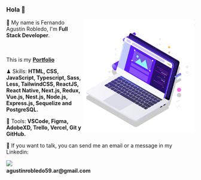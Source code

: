 ### Hola 👋

<img src="pc.svg" min-width="300px" max-width="300px" width="300px" align="right" alt="Computador">

<p align="left"> 
  👋 My name is Fernando Agustin Robledo, I'm <strong>Full Stack Developer</strong>.
</p>
  <br><br>
 This is my <a href="https://agustinrobledo.com"><strong>Portfolio</strong></a>
<p align="left">
 ♟ Skills: <strong>HTML, CSS, JavaScript, Typescript, Sass, Less, TailwindCSS, ReactJS, React Native, Next.js, Redux, Vue.js, Nest.js, Node.js, Express.js,
  Sequelize and PostgreSQL.</strong>
</p>

<p align="left">
 🔧 Tools: <strong>VSCode, Figma, AdobeXD, Trello, Vercel, Git y GitHub.</strong>
</p>

<p align="left">
  💌 If you want to talk, you can send me an email or a message in my Linkedin:
</p>

<p align="left"> 
  <a href="https://www.linkedin.com/in/fernando-agustin-robledo" alt="Linkedin">
    <img src="https://img.shields.io/badge/-Linkedin-1C1C1C?style=for-the-badge&logo=Linkedin&logoColor=00FFFF&link=https://www.linkedin.com/in/iuricode"/>
  </a>
  <br>
  <strong>agustinrobledo59.ar@gmail.com</strong>
</p>

